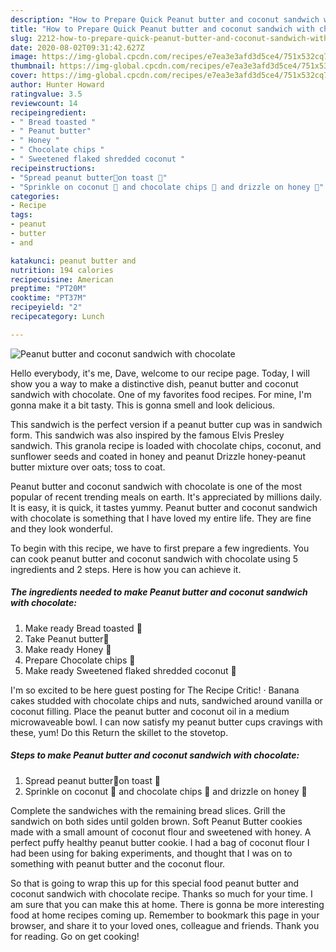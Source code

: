 ```yaml
---
description: "How to Prepare Quick Peanut butter and coconut sandwich with chocolate"
title: "How to Prepare Quick Peanut butter and coconut sandwich with chocolate"
slug: 2212-how-to-prepare-quick-peanut-butter-and-coconut-sandwich-with-chocolate
date: 2020-08-02T09:31:42.627Z
image: https://img-global.cpcdn.com/recipes/e7ea3e3afd3d5ce4/751x532cq70/peanut-butter-and-coconut-sandwich-with-chocolate-recipe-main-photo.jpg
thumbnail: https://img-global.cpcdn.com/recipes/e7ea3e3afd3d5ce4/751x532cq70/peanut-butter-and-coconut-sandwich-with-chocolate-recipe-main-photo.jpg
cover: https://img-global.cpcdn.com/recipes/e7ea3e3afd3d5ce4/751x532cq70/peanut-butter-and-coconut-sandwich-with-chocolate-recipe-main-photo.jpg
author: Hunter Howard
ratingvalue: 3.5
reviewcount: 14
recipeingredient:
- " Bread toasted "
- " Peanut butter"
- " Honey "
- " Chocolate chips "
- " Sweetened flaked shredded coconut "
recipeinstructions:
- "Spread peanut butter🥜on toast 🍞"
- "Sprinkle on coconut 🥥 and chocolate chips 🍫 and drizzle on honey 🍯"
categories:
- Recipe
tags:
- peanut
- butter
- and

katakunci: peanut butter and 
nutrition: 194 calories
recipecuisine: American
preptime: "PT20M"
cooktime: "PT37M"
recipeyield: "2"
recipecategory: Lunch

---
```



![Peanut butter and coconut sandwich with chocolate](https://img-global.cpcdn.com/recipes/e7ea3e3afd3d5ce4/751x532cq70/peanut-butter-and-coconut-sandwich-with-chocolate-recipe-main-photo.jpg)

Hello everybody, it's me, Dave, welcome to our recipe page. Today, I will show you a way to make a distinctive dish, peanut butter and coconut sandwich with chocolate. One of my favorites food recipes. For mine, I'm gonna make it a bit tasty. This is gonna smell and look delicious.

This sandwich is the perfect version if a peanut butter cup was in sandwich form. This sandwich was also inspired by the famous Elvis Presley sandwich. This granola recipe is loaded with chocolate chips, coconut, and sunflower seeds and coated in honey and peanut Drizzle honey-peanut butter mixture over oats; toss to coat.

Peanut butter and coconut sandwich with chocolate is one of the most popular of recent trending meals on earth. It's appreciated by millions daily. It is easy, it is quick, it tastes yummy. Peanut butter and coconut sandwich with chocolate is something that I have loved my entire life. They are fine and they look wonderful.


To begin with this recipe, we have to first prepare a few ingredients. You can cook peanut butter and coconut sandwich with chocolate using 5 ingredients and 2 steps. Here is how you can achieve it.

<!--inarticleads1-->

##### The ingredients needed to make Peanut butter and coconut sandwich with chocolate:

1. Make ready  Bread toasted 🍞
1. Take  Peanut butter🥜
1. Make ready  Honey 🍯
1. Prepare  Chocolate chips 🍫
1. Make ready  Sweetened flaked shredded coconut 🥥


I&#39;m so excited to be here guest posting for The Recipe Critic! · Banana cakes studded with chocolate chips and nuts, sandwiched around vanilla or coconut filling. Place the peanut butter and coconut oil in a medium microwaveable bowl. I can now satisfy my peanut butter cups cravings with these, yum! Do this Return the skillet to the stovetop. 

<!--inarticleads2-->

##### Steps to make Peanut butter and coconut sandwich with chocolate:

1. Spread peanut butter🥜on toast 🍞
1. Sprinkle on coconut 🥥 and chocolate chips 🍫 and drizzle on honey 🍯


Complete the sandwiches with the remaining bread slices. Grill the sandwich on both sides until golden brown. Soft Peanut Butter cookies made with a small amount of coconut flour and sweetened with honey. A perfect puffy healthy peanut butter cookie. I had a bag of coconut flour I had been using for baking experiments, and thought that I was on to something with peanut butter and the coconut flour. 

So that is going to wrap this up for this special food peanut butter and coconut sandwich with chocolate recipe. Thanks so much for your time. I am sure that you can make this at home. There is gonna be more interesting food at home recipes coming up. Remember to bookmark this page in your browser, and share it to your loved ones, colleague and friends. Thank you for reading. Go on get cooking!
